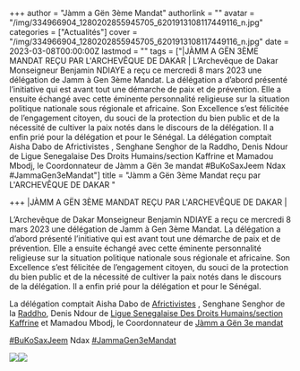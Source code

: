 +++
author = "Jàmm a Gën 3ème Mandat"
authorlink = ""
avatar = "/img/334966904_1280202855945705_6201913108117449116_n.jpg"
categories = ["Actualités"]
cover = "/img/334966904_1280202855945705_6201913108117449116_n.jpg"
date = 2023-03-08T00:00:00Z
lastmod = ""
tags = ["|JÀMM A GËN 3ÈME MANDAT REÇU PAR L'ARCHEVÊQUE DE DAKAR | L’Archevêque de Dakar Monseigneur Benjamin NDIAYE a reçu ce mercredi 8 mars 2023 une délégation de Jamm à Gen 3ème Mandat. La délégation a d’abord présenté l’initiative qui est avant tout une démarche de paix et de prévention. Elle a ensuite échangé avec cette éminente personnalité religieuse sur la situation politique nationale sous régionale et africaine. Son Excellence s’est félicitée de l’engagement citoyen, du souci de la protection du bien public et de la nécessité de cultiver la paix notés dans le discours de la délégation. Il a enfin prié pour la délégation et pour le Sénégal.  La délégation comptait Aisha Dabo de Africtivistes , Senghane Senghor de la Raddho, Denis Ndour de Ligue Senegalaise Des Droits Humains/section Kaffrine et Mamadou Mbodj, le Coordonnateur de Jàmm a Gën 3e mandat  #BuKoSaxJeem Ndax #JammaGen3eMandat"]
title = "Jàmm a Gën 3ème Mandat reçu par L'ARCHEVÊQUE DE DAKAR "

+++
|JÀMM A GËN 3ÈME MANDAT REÇU PAR L'ARCHEVÊQUE DE DAKAR |

L’Archevêque de Dakar Monseigneur Benjamin NDIAYE a reçu ce mercredi 8 mars 2023 une délégation de Jamm à Gen 3ème Mandat. La délégation a d’abord présenté l’initiative qui est avant tout une démarche de paix et de prévention. Elle a ensuite échangé avec cette éminente personnalité religieuse sur la situation politique nationale sous régionale et africaine. Son Excellence s’est félicitée de l’engagement citoyen, du souci de la protection du bien public et de la nécessité de cultiver la paix notés dans le discours de la délégation. Il a enfin prié pour la délégation et pour le Sénégal.

La délégation comptait Aisha Dabo de [Africtivistes](https://www.facebook.com/africtivistes/?__cft__\[0\]=AZULVt4mQb4p14p9s9FAGsI28M1s2Pg5zDR30uNpocmguKHpCEaJ6MbUsgQgpc9Zwggxfu053YEopZm8DY4J8f1kG9E3LoRqVWlRIW1x4O0dnNWyG6g6UMNgAF323lZ8DrOy9tCxmYrSRAzVIJsTdcuXkNekSaFjfOHE_yGm18og9JLiJEKF5tWUNjM60pvddho&__tn__=kK-R) , Senghane Senghor de la [Raddho](https://www.facebook.com/OfficielRaddho?__cft__\[0\]=AZULVt4mQb4p14p9s9FAGsI28M1s2Pg5zDR30uNpocmguKHpCEaJ6MbUsgQgpc9Zwggxfu053YEopZm8DY4J8f1kG9E3LoRqVWlRIW1x4O0dnNWyG6g6UMNgAF323lZ8DrOy9tCxmYrSRAzVIJsTdcuXkNekSaFjfOHE_yGm18og9JLiJEKF5tWUNjM60pvddho&__tn__=-\]K-R), Denis Ndour de [Ligue Senegalaise Des Droits Humains/section Kaffrine](https://www.facebook.com/profile.php?id=100066908411970&__cft__\[0\]=AZULVt4mQb4p14p9s9FAGsI28M1s2Pg5zDR30uNpocmguKHpCEaJ6MbUsgQgpc9Zwggxfu053YEopZm8DY4J8f1kG9E3LoRqVWlRIW1x4O0dnNWyG6g6UMNgAF323lZ8DrOy9tCxmYrSRAzVIJsTdcuXkNekSaFjfOHE_yGm18og9JLiJEKF5tWUNjM60pvddho&__tn__=-\]K-R) et Mamadou Mbodj, le Coordonnateur de [Jàmm a Gën 3e mandat](https://www.facebook.com/JammGen3Mandats?__cft__\[0\]=AZULVt4mQb4p14p9s9FAGsI28M1s2Pg5zDR30uNpocmguKHpCEaJ6MbUsgQgpc9Zwggxfu053YEopZm8DY4J8f1kG9E3LoRqVWlRIW1x4O0dnNWyG6g6UMNgAF323lZ8DrOy9tCxmYrSRAzVIJsTdcuXkNekSaFjfOHE_yGm18og9JLiJEKF5tWUNjM60pvddho&__tn__=-\]K-R)

[#BuKoSaxJeem](https://www.facebook.com/hashtag/bukosaxjeem?__eep__=6&__cft__\[0\]=AZULVt4mQb4p14p9s9FAGsI28M1s2Pg5zDR30uNpocmguKHpCEaJ6MbUsgQgpc9Zwggxfu053YEopZm8DY4J8f1kG9E3LoRqVWlRIW1x4O0dnNWyG6g6UMNgAF323lZ8DrOy9tCxmYrSRAzVIJsTdcuXkNekSaFjfOHE_yGm18og9JLiJEKF5tWUNjM60pvddho&__tn__=*NK-R) Ndax [#JammaGen3eMandat](https://www.facebook.com/hashtag/jammagen3emandat?__eep__=6&__cft__\[0\]=AZULVt4mQb4p14p9s9FAGsI28M1s2Pg5zDR30uNpocmguKHpCEaJ6MbUsgQgpc9Zwggxfu053YEopZm8DY4J8f1kG9E3LoRqVWlRIW1x4O0dnNWyG6g6UMNgAF323lZ8DrOy9tCxmYrSRAzVIJsTdcuXkNekSaFjfOHE_yGm18og9JLiJEKF5tWUNjM60pvddho&__tn__=*NK-R)

![](/img/330299832_1283183172411296_2203003587077203940_n.jpg)![](/img/334716564_169660389185654_363981784206490025_n.jpg)